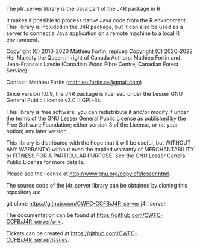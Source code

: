 The j4r_server library is the Java part of the J4R package in R. 

It makes it possible to process native Java code from the R environment. This library is included in the J4R package, but
it can also be used as a server to connect a Java application on a remote machine to a local R environment. 

Copyright (C) 2010-2020 Mathieu Fortin, repicea 
Copyright (C) 2020-2022 Her Majesty the Queen in right of Canada 
Authors: Mathieu Fortin and Jean-Francois Lavoie (Canadian Wood Fibre Centre, Canadian Forest Service)

Contact: Mathieu Fortin (mathieu.fortin.re@gmail.com)

Since version 1.0.9, the J4R package is licensed under the Lesser GNU General Public License v3.0 (LGPL-3):

This library is free software; you can redistribute it and/or modify it under the terms of the GNU Lesser 
General Public License as published by the Free Software Foundation; either version 3 of the License, or 
(at your option) any later version.

This library is distributed with the hope that it will be useful, but WITHOUT ANY WARRANTY; without even 
the implied warranty of MERCHANTABILITY or FITNESS FOR A PARTICULAR PURPOSE. See the GNU Lesser General 
Public License for more details.

Please see the license at http://www.gnu.org/copyleft/lesser.html.

The source code of the j4r_server library can be obtained by cloning this repository as:

git clone https://github.com/CWFC-CCFB/J4R_server j4r_server

The documentation can be found at https://github.com/CWFC-CCFB/J4R_server/wiki.

Tickets can be created at https://github.com/CWFC-CCFB/J4R_server/issues.


